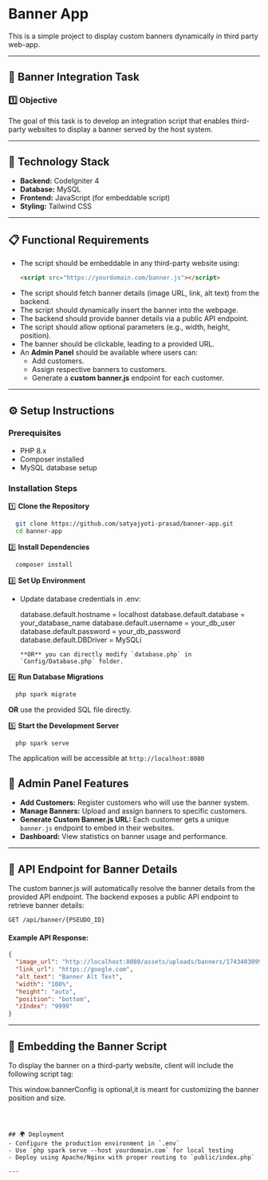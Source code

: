 # Banner App

This is a simple project to display custom banners dynamically in third party web-app.

---

## 📌 Banner Integration Task

### 1️⃣ Objective

The goal of this task is to develop an integration script that enables third-party websites to display a banner served by the host system.

---

## 🚀 Technology Stack

- **Backend:** CodeIgniter 4
- **Database:** MySQL
- **Frontend:** JavaScript (for embeddable script)
- **Styling:** Tailwind CSS

---

## 📋 Functional Requirements

- The script should be embeddable in any third-party website using:
  ```html
  <script src="https://yourdomain.com/banner.js"></script>
  ```
- The script should fetch banner details (image URL, link, alt text) from the backend.
- The script should dynamically insert the banner into the webpage.
- The backend should provide banner details via a public API endpoint.
- The script should allow optional parameters (e.g., width, height, position).
- The banner should be clickable, leading to a provided URL.
- An **Admin Panel** should be available where users can:
  - Add customers.
  - Assign respective banners to customers.
  - Generate a **custom banner.js** endpoint for each customer.

---

## ⚙️ Setup Instructions

### Prerequisites

- PHP 8.x
- Composer installed
- MySQL database setup

### Installation Steps

1️⃣ **Clone the Repository**

```sh
  git clone https://github.com/satyajyoti-prasad/banner-app.git
  cd banner-app
```

2️⃣ **Install Dependencies**

```sh
  composer install
```

3️⃣ **Set Up Environment**

- Update database credentials in .env:

  database.default.hostname = localhost
  database.default.database = your_database_name
  database.default.username = your_db_user
  database.default.password = your_db_password
  database.default.DBDriver = MySQLi

  ```
  **OR** you can directly modify `database.php` in `Config/Database.php` folder.
  ```

4️⃣ **Run Database Migrations**

```sh
  php spark migrate
```

**OR** use the provided SQL file directly.

5️⃣ **Start the Development Server**

```sh
  php spark serve
```

The application will be accessible at `http://localhost:8080`

## 📂 Admin Panel Features

- **Add Customers:** Register customers who will use the banner system.
- **Manage Banners:** Upload and assign banners to specific customers.
- **Generate Custom Banner.js URL:** Each customer gets a unique `banner.js` endpoint to embed in their websites.
- **Dashboard:** View statistics on banner usage and performance.

---

## 🔗 API Endpoint for Banner Details

The custom banner.js will automatically resolve the banner details from the provided API endpoint.
The backend exposes a public API endpoint to retrieve banner details:

```
GET /api/banner/{PSEUDO_ID}
```

#### Example API Response:

```json
{
  "image_url": "http://localhost:8080/assets/uploads/banners/1743403099_bf376cab008d8b02ea8e.png",
  "link_url": "https://google.com",
  "alt_text": "Banner Alt Text",
  "width": "100%",
  "height": "auto",
  "position": "bottom",
  "zIndex": "9999"
}
```

---

## 🎯 Embedding the Banner Script

To display the banner on a third-party website, client will include the following script tag:

<script>
  window.bannerConfig = {
    position: 'top',
    width: '100%',
    height: '120px'
  };
</script>

<script async src="http://localhost:8080/banner.js/{PSEUDO_ID_PROVIDED}"></script>

This window.bannerConfig is optional,it is meant for customizing the banner position and size.

```



## 🌍 Deployment
- Configure the production environment in `.env`
- Use `php spark serve --host yourdomain.com` for local testing
- Deploy using Apache/Nginx with proper routing to `public/index.php`

---



```
